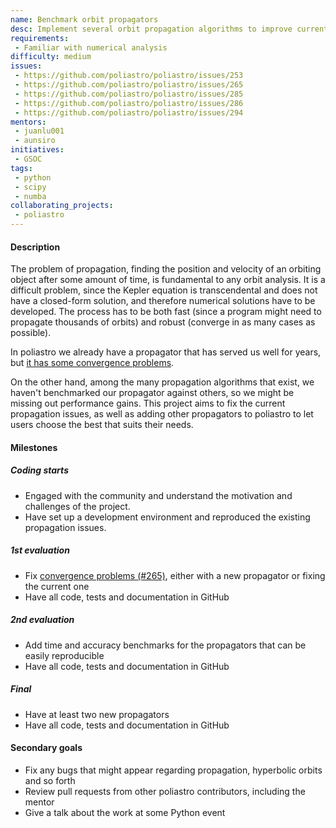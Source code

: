 ```yaml
---
name: Benchmark orbit propagators
desc: Implement several orbit propagation algorithms to improve current error rates and performance
requirements:
 - Familiar with numerical analysis
difficulty: medium
issues:
 - https://github.com/poliastro/poliastro/issues/253
 - https://github.com/poliastro/poliastro/issues/265
 - https://github.com/poliastro/poliastro/issues/285
 - https://github.com/poliastro/poliastro/issues/286
 - https://github.com/poliastro/poliastro/issues/294
mentors:
 - juanlu001
 - aunsiro
initiatives:
 - GSOC
tags:
 - python
 - scipy
 - numba
collaborating_projects:
 - poliastro
---
```


#### Description

The problem of propagation, finding the position and velocity of an orbiting
object after some amount of time, is fundamental to any orbit analysis.
It is a difficult problem, since the Kepler equation is transcendental and
does not have a closed-form solution, and therefore numerical solutions
have to be developed. The process has to be both fast (since a program
might need to propagate thousands of orbits) and robust (converge in as
many cases as possible).

In poliastro we already have a propagator that has served us well for years, but
[it has some convergence problems](https://github.com/poliastro/poliastro/issues/265).

On the other hand, among the many propagation algorithms that exist,
we haven't benchmarked our propagator against others, so we might be missing
out performance gains. This project aims to fix the current propagation
issues, as well as adding other propagators to poliastro to let users
choose the best that suits their needs.

#### Milestones

##### Coding starts

* Engaged with the community and understand the motivation and challenges of
  the project.
* Have set up a development environment and reproduced the existing propagation
  issues.

##### 1st evaluation

* Fix [convergence problems (#265)](https://github.com/poliastro/poliastro/issues/265),
  either with a new propagator or fixing the current one
* Have all code, tests and documentation in GitHub

##### 2nd evaluation

* Add time and accuracy benchmarks for the propagators that can be easily
  reproducible
* Have all code, tests and documentation in GitHub

##### Final

* Have at least two new propagators
* Have all code, tests and documentation in GitHub

#### Secondary goals

* Fix any bugs that might appear regarding propagation, hyperbolic orbits and so forth
* Review pull requests from other poliastro contributors, including the mentor
* Give a talk about the work at some Python event
